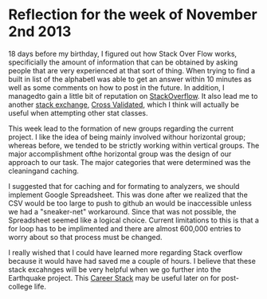 Reflection for the week of November 2nd 2013
============================================

18 days before my birthday, I figured out how Stack Over Flow works, specificially the amount of information that can be 
obtained by asking people that are very experienced at that sort of thing. When trying to find a built in list of the 
alphabetI was able to get an answer within 10 minutes as well as some comments on how to post in the future. In addition, 
I managedto gain a little bit of reputation on [StackOverflow](http://stackoverflow.com/questions/19747199/is-there-a-built-in-list-in-python-or-some-package-that-has-a-list-of-the-alphab/19747239?noredirect=1#19747239). It also lead me to another [stack exchange](http://stackexchange.com/), 
[Cross Validated](http://stats.stackexchange.com/), which I think will actually be useful when attempting other stat classes.

This week lead to the formation of new groups regarding the current project. I like the idea of being mainly involved 
withour horizontal group; whereas before, we tended to be strictly working within vertical groups. The major accomplishment
ofthe horizontal group was the design of our approach to our task. The major categories that were determined was the 
cleaningand caching.

I suggested that for caching and for formating to analyzers, we should implement Google Spreadsheet. This was done after
we realized that the CSV would be too large to push to github an would be inaccessible unless we had a "sneaker-net" workaround.
Since that was not possible, the Spreadsheet seemed like a logical choice. Current limitations to this is that a for loop
has to be implimented and there are almost 600,000 entries to worry about so that process must be changed.

I really wished that I could have learned more regarding Stack overflow because it would have had saved me a couple of hours.
I believe that these stack excahnges will be very helpful when we go further into the Earthquake project. This [Career Stack](http://careers.stackoverflow.com/)
may be useful later on for post-college life.</p>



